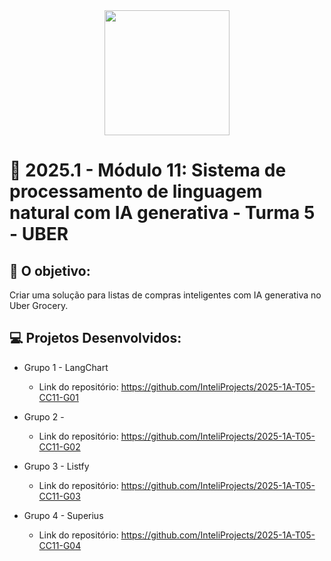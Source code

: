 
<div align="center">
    <img src="https://drive.google.com/file/d/1ZHZ2eScrEyGhpdqGM1u7qab-ftT4cc-U/view?usp=drive_link"  width="200">
</div>


# 🙋 2025.1  - Módulo 11: Sistema de processamento de linguagem natural com IA generativa - Turma 5 - UBER


## 🎯 O objetivo:
Criar uma solução para listas de compras inteligentes com IA generativa no Uber Grocery.

## 💻 Projetos Desenvolvidos: 

- Grupo 1 - LangChart
  - Link do repositório: https://github.com/InteliProjects/2025-1A-T05-CC11-G01
   
- Grupo 2 - 
  - Link do repositório: https://github.com/InteliProjects/2025-1A-T05-CC11-G02
    
- Grupo 3 - Listfy
  - Link do repositório: https://github.com/InteliProjects/2025-1A-T05-CC11-G03

- Grupo 4 - Superius
  - Link do repositório: https://github.com/InteliProjects/2025-1A-T05-CC11-G04
